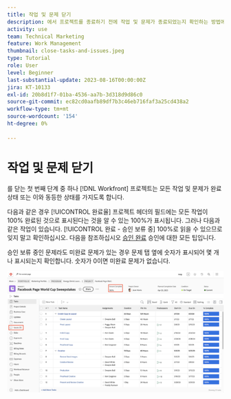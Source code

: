 ```yaml
---
title: 작업 및 문제 닫기
description: 에서 프로젝트를 종료하기 전에 작업 및 문제가 종료되었는지 확인하는 방법에 대해 알아봅니다. [!DNL  Workfront].
activity: use
team: Technical Marketing
feature: Work Management
thumbnail: close-tasks-and-issues.jpeg
type: Tutorial
role: User
level: Beginner
last-substantial-update: 2023-08-16T00:00:00Z
jira: KT-10133
exl-id: 20b8d1f7-01ba-4536-aa7b-3d318d9d86c0
source-git-commit: ec82cd0aafb89df7b3c46eb716faf3a25cd438a2
workflow-type: tm+mt
source-wordcount: '154'
ht-degree: 0%

---
```


# 작업 및 문제 닫기

를 닫는 첫 번째 단계 중 하나 [!DNL Workfront] 프로젝트는 모든 작업 및 문제가 완료 상태 또는 이와 동등한 상태를 가지도록 합니다.

다음과 같은 경우 [!UICONTROL 완료율] 프로젝트 헤더의 필드에는 모든 작업이 100% 완료된 것으로 표시된다는 것을 알 수 있는 100%가 표시됩니다. 그러나 다음과 같은 작업이 있습니다. [!UICONTROL 완료 - 승인 보류 중] 100%로 읽을 수 있으므로 잊지 말고 확인하십시오. 다음을 참조하십시오 [승인 완료](https://experienceleague.adobe.com/docs/workfront-learn/tutorials-workfront/manage-work/close-a-project/complete-approvals.html) 승인에 대한 모든 팁입니다.

승인 보류 중인 문제라도 미완료 문제가 있는 경우 문제 탭 옆에 숫자가 표시되어 몇 개나 표시되는지 확인합니다. 숫자가 0이면 미완료 문제가 없습니다.

![프로젝트 표시 중 [!UICONTROL 완료율] 및 진행 중 문제](assets/close-tasks-and-issues.png)
